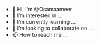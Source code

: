 - 👋 Hi, I’m @Osamaameer
- 👀 I’m interested in ...
- 🌱 I’m currently learning ...
- 💞️ I’m looking to collaborate on ...
- 📫 How to reach me ...

<!---
Osamaameer/Osamaameer is a ✨ special ✨ repository because its `README.md` (this file) appears on your GitHub profile.
You can click the Preview link to take a look at your changes.
--->

